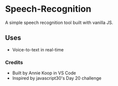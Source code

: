 # Speech-Recognition
A simple speech recognition tool built with vanilla JS.

## Uses
- Voice-to-text in real-time

### Credits
- Built by Annie Koop in VS Code
- Inspired by javascript30's Day 20 challenge
